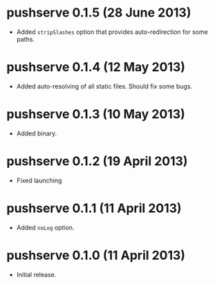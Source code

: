 # pushserve 0.1.5 (28 June 2013)
* Added `stripSlashes` option that provides auto-redirection
  for some paths.

# pushserve 0.1.4 (12 May 2013)
* Added auto-resolving of all static files. Should fix some bugs.

# pushserve 0.1.3 (10 May 2013)
* Added binary.

# pushserve 0.1.2 (19 April 2013)
* Fixed launching

# pushserve 0.1.1 (11 April 2013)
* Added `noLog` option.

# pushserve 0.1.0 (11 April 2013)
* Initial release.
